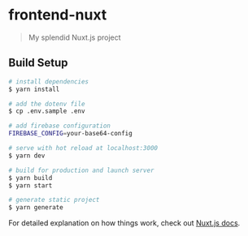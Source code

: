 # frontend-nuxt

> My splendid Nuxt.js project

## Build Setup

```bash
# install dependencies
$ yarn install

# add the dotenv file
$ cp .env.sample .env

# add firebase configuration
FIREBASE_CONFIG=your-base64-config

# serve with hot reload at localhost:3000
$ yarn dev

# build for production and launch server
$ yarn build
$ yarn start

# generate static project
$ yarn generate
```

For detailed explanation on how things work, check out [Nuxt.js docs](https://nuxtjs.org).
